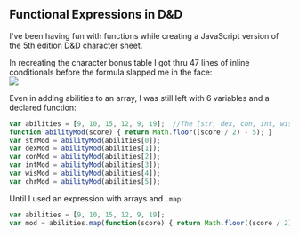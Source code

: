 ## Functional Expressions in D&D ##
I've been having fun with functions while creating a JavaScript version of the 5th edition D&D character sheet.

In recreating the character bonus table I got thru 47 lines of inline conditionals before the formula slapped me in the face:  
![](http://images.thoughtbot.com/TIL/OG_s.jpg)


Even in adding abilities to an array, I was still left with 6 variables and a declared function:

```javascript
var abilities = [9, 10, 15, 12, 9, 19];  //The [str, dex, con, int, wis, chr] of character
function abilityMod(score) { return Math.floor((score / 2) - 5); }  
var strMod = abilityMod(abilities[0]);  
var dexMod = abilityMod(abilities[1]);  
var conMod = abilityMod(abilities[2]);  
var intMod = abilityMod(abilities[3]);  
var wisMod = abilityMod(abilities[4]);  
var chrMod = abilityMod(abilities[5]);
```

Until I used an expression with arrays and `.map`:

```javascript
var abilities = [9, 10, 15, 12, 9, 19];  
var mod = abilities.map(function(score) { return Math.floor((score / 2) - 5); });
```